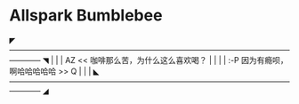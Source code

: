# Allspark Bumblebee

◤ ———————————————————————————————————————— ◥
|                                           |
| AZ << 咖啡那么苦，为什么这么喜欢喝？           |
|                                           |
|             :-P 因为有瘾呗，啊哈哈哈哈哈 >> Q |
|                                           |
◣ ———————————————————————————————————————— ◢
